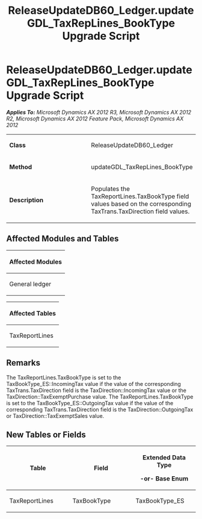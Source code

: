 ﻿---
title: ReleaseUpdateDB60_Ledger.updateGDL_TaxRepLines_BookType Upgrade Script
TOCTitle: ReleaseUpdateDB60_Ledger.updateGDL_TaxRepLines_BookType Upgrade Script
ms:assetid: e3fca052-a2f6-3719-4eba-911809ecf8e0
ms:mtpsurl: https://msdn.microsoft.com/en-us/library/JJ737361(v=AX.60)
ms:contentKeyID: 49711802
ms.date: 05/18/2015
mtps_version: v=AX.60
---

# ReleaseUpdateDB60\_Ledger.updateGDL\_TaxRepLines\_BookType Upgrade Script 


_**Applies To:** Microsoft Dynamics AX 2012 R3, Microsoft Dynamics AX 2012 R2, Microsoft Dynamics AX 2012 Feature Pack, Microsoft Dynamics AX 2012_

<table>
<colgroup>
<col style="width: 50%" />
<col style="width: 50%" />
</colgroup>
<tbody>
<tr class="odd">
<td><p><strong>Class</strong></p></td>
<td><p>ReleaseUpdateDB60_Ledger</p></td>
</tr>
<tr class="even">
<td><p><strong>Method</strong></p></td>
<td><p>updateGDL_TaxRepLines_BookType</p></td>
</tr>
<tr class="odd">
<td><p><strong>Description</strong></p></td>
<td><p>Populates the TaxReportLines.TaxBookType field values based on the corresponding TaxTrans.TaxDirection field values.</p></td>
</tr>
</tbody>
</table>


## Affected Modules and Tables

<table>
<colgroup>
<col style="width: 100%" />
</colgroup>
<thead>
<tr class="header">
<th><p>Affected Modules</p></th>
</tr>
</thead>
<tbody>
<tr class="odd">
<td><p>General ledger</p></td>
</tr>
</tbody>
</table>


<table>
<colgroup>
<col style="width: 100%" />
</colgroup>
<thead>
<tr class="header">
<th><p>Affected Tables</p></th>
</tr>
</thead>
<tbody>
<tr class="odd">
<td><p>TaxReportLines</p></td>
</tr>
</tbody>
</table>


## Remarks

The TaxReportLines.TaxBookType is set to the TaxBookType\_ES::IncomingTax value if the value of the corresponding TaxTrans.TaxDirection field is the TaxDirection::IncomingTax value or the TaxDirection::TaxExemptPurchase value. The TaxReportLines.TaxBookType is set to the TaxBookType\_ES::OutgoingTax value if the value of the corresponding TaxTrans.TaxDirection field is the TaxDirection::OutgoingTax or TaxDirection::TaxExemptSales value.

## New Tables or Fields

<table>
<colgroup>
<col style="width: 33%" />
<col style="width: 33%" />
<col style="width: 33%" />
</colgroup>
<thead>
<tr class="header">
<th><p>Table</p></th>
<th><p>Field</p></th>
<th><p>Extended Data Type</p>
<p>-or- Base Enum</p></th>
</tr>
</thead>
<tbody>
<tr class="odd">
<td><p>TaxReportLines</p></td>
<td><p>TaxBookType</p></td>
<td><p>TaxBookType_ES</p></td>
</tr>
</tbody>
</table>

  


